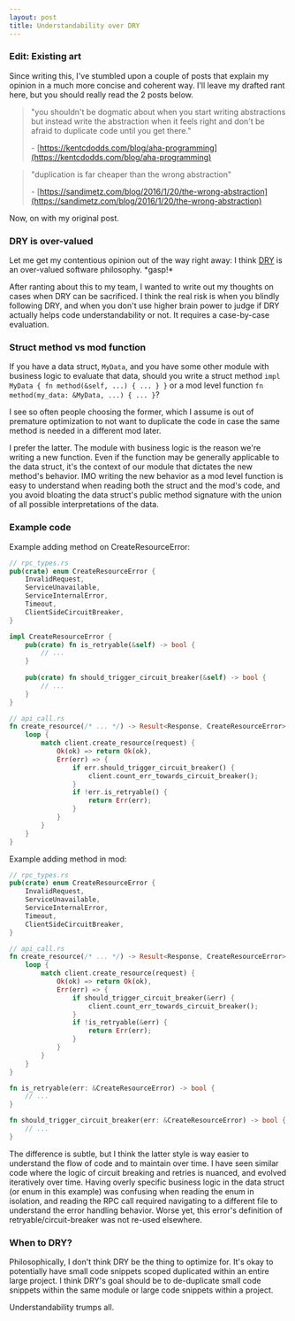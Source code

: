 ```yaml
---
layout: post
title: Understandability over DRY
---
```


### Edit: Existing art

Since writing this, I've stumbled upon a couple of posts that explain my opinion in a much more concise and coherent way. I'll leave my drafted rant here, but you should really read the 2 posts below.

> "you shouldn't be dogmatic about when you start writing abstractions but instead write the abstraction when it feels right and don't be afraid to duplicate code until you get there."
>
> \- [https://kentcdodds.com/blog/aha-programming](https://kentcdodds.com/blog/aha-programming)

> "duplication is far cheaper than the wrong abstraction"
>
> \- [https://sandimetz.com/blog/2016/1/20/the-wrong-abstraction](https://sandimetz.com/blog/2016/1/20/the-wrong-abstraction)

Now, on with my original post.

### DRY is over-valued

Let me get my contentious opinion out of the way right away: I think [DRY](https://en.wikipedia.org/wiki/Don%27t_repeat_yourself) is an over-valued software philosophy. \*gasp!\*

After ranting about this to my team, I wanted to write out my thoughts on cases when DRY can be sacrificed. I think the real risk is when you blindly following DRY, and when you don't use higher brain power to judge if DRY actually helps code understandability or not. It requires a case-by-case evaluation.

### Struct method vs mod function

If you have a data struct, `MyData`, and you have some other module with business logic to evaluate that data, should you write a struct method `impl MyData { fn method(&self, ...) { ... } }` or a mod level function `fn method(my_data: &MyData, ...) { ... }`?

I see so often people choosing the former, which I assume is out of premature optimization to not want to duplicate the code in case the same method is needed in a different mod later.

I prefer the latter. The module with business logic is the reason we're writing a new function. Even if the function may be generally applicable to the data struct, it's the context of our module that dictates the new method's behavior. IMO writing the new behavior as a mod level function is easy to understand when reading both the struct and the mod's code, and you avoid bloating the data struct's public method signature with the union of all possible interpretations of the data.

### Example code

Example adding method on CreateResourceError:

```rust
// rpc_types.rs
pub(crate) enum CreateResourceError {
    InvalidRequest,
    ServiceUnavailable,
    ServiceInternalError,
    Timeout,
    ClientSideCircuitBreaker,
}

impl CreateResourceError {
    pub(crate) fn is_retryable(&self) -> bool {
        // ...
    }
    
    pub(crate) fn should_trigger_circuit_breaker(&self) -> bool {
        // ...
    }
}

// api_call.rs
fn create_resource(/* ... */) -> Result<Response, CreateResourceError> {
    loop {
        match client.create_resource(request) {
            Ok(ok) => return Ok(ok),
            Err(err) => {
                if err.should_trigger_circuit_breaker() {
                    client.count_err_towards_circuit_breaker();
                }
                if !err.is_retryable() {
                    return Err(err);
                }
            }
        } 
    }
}
```

Example adding method in mod:

```rust
// rpc_types.rs
pub(crate) enum CreateResourceError {
    InvalidRequest,
    ServiceUnavailable,
    ServiceInternalError,
    Timeout,
    ClientSideCircuitBreaker,
}

// api_call.rs
fn create_resource(/* ... */) -> Result<Response, CreateResourceError> {
    loop {
        match client.create_resource(request) {
            Ok(ok) => return Ok(ok),
            Err(err) => {
                if should_trigger_circuit_breaker(&err) {
                    client.count_err_towards_circuit_breaker();
                }
                if !is_retryable(&err) {
                    return Err(err);
                }
            }
        } 
    }
}

fn is_retryable(err: &CreateResourceError) -> bool {
    // ...
}

fn should_trigger_circuit_breaker(err: &CreateResourceError) -> bool {
    // ...
}
```

The difference is subtle, but I think the latter style is way easier to understand the flow of code and to maintain over time. I have seen similar code where the logic of circuit breaking and retries is nuanced, and evolved iteratively over time. Having overly specific business logic in the data struct (or enum in this example) was confusing when reading the enum in isolation, and reading the RPC call required navigating to a different file to understand the error handling behavior. Worse yet, this error's definition of retryable/circuit-breaker was not re-used elsewhere.

### When to DRY?

Philosophically, I don't think DRY be the thing to optimize for. It's okay to potentially have small code snippets scoped duplicated within an entire large project. I think DRY's goal should be to de-duplicate small code snippets within the same module or large code snippets within a project.

Understandability trumps all.

